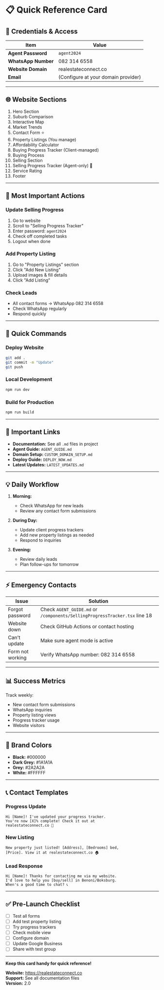 # 📋 Quick Reference Card

## 🔐 Credentials & Access

| Item                | Value                               |
| ------------------- | ----------------------------------- |
| **Agent Password**  | `agent2024`                         |
| **WhatsApp Number** | 082 314 6558                        |
| **Website Domain**  | realestateconnect.co                |
| **Email**           | (Configure at your domain provider) |

---

## 🌐 Website Sections

1. Hero Section
2. Suburb Comparison
3. Interactive Map
4. Market Trends
5. Contact Form ⭐
6. Property Listings (You manage)
7. Affordability Calculator
8. Buying Progress Tracker (Client-managed)
9. Buying Process
10. Selling Section
11. Selling Progress Tracker (Agent-only) 🔐
12. Service Rating
13. Footer

---

## 🎯 Most Important Actions

### Update Selling Progress

1. Go to website
2. Scroll to "Selling Progress Tracker"
3. Enter password: `agent2024`
4. Check off completed tasks
5. Logout when done

### Add Property Listing

1. Go to "Property Listings" section
2. Click "Add New Listing"
3. Upload images & fill details
4. Click "Add Listing"

### Check Leads

- All contact forms → WhatsApp 082 314 6558
- Check WhatsApp regularly
- Respond quickly

---

## 📱 Quick Commands

### Deploy Website

```bash
git add .
git commit -m "Update"
git push
```

### Local Development

```bash
npm run dev
```

### Build for Production

```bash
npm run build
```

---

## 🔗 Important Links

- **Documentation:** See all `.md` files in project
- **Agent Guide:** `AGENT_GUIDE.md`
- **Domain Setup:** `CUSTOM_DOMAIN_SETUP.md`
- **Deploy Guide:** `DEPLOY_NOW.md`
- **Latest Updates:** `LATEST_UPDATES.md`

---

## 💡 Daily Workflow

1. **Morning:**
   - Check WhatsApp for new leads
   - Review any contact form submissions

2. **During Day:**
   - Update client progress trackers
   - Add new property listings as needed
   - Respond to inquiries

3. **Evening:**
   - Review daily leads
   - Plan follow-ups for tomorrow

---

## ⚡ Emergency Contacts

| Issue            | Solution                                                                   |
| ---------------- | -------------------------------------------------------------------------- |
| Forgot password  | Check `AGENT_GUIDE.md` or `/components/SellingProgressTracker.tsx` line 18 |
| Website down     | Check GitHub Actions or contact hosting                                    |
| Can't update     | Make sure agent mode is active                                             |
| Form not working | Verify WhatsApp number: 082 314 6558                                       |

---

## 📊 Success Metrics

Track weekly:

- New contact form submissions
- WhatsApp inquiries
- Property listing views
- Progress tracker usage
- Website visitors

---

## 🎨 Brand Colors

- **Black:** #000000
- **Dark Grey:** #1A1A1A
- **Grey:** #2A2A2A
- **White:** #FFFFFF

---

## 📞 Contact Templates

### Progress Update

```
Hi [Name]! I've updated your progress tracker.
You're now [X]% complete! Check it out at
realestateconnect.co 🏡
```

### New Listing

```
New property just listed! [Address], [Bedrooms] bed,
[Price]. View it at realestateconnect.co 🏠
```

### Lead Response

```
Hi [Name]! Thanks for contacting me via my website.
I'd love to help you [buy/sell] in Benoni/Boksburg.
When's a good time to chat? 📞
```

---

## ✅ Pre-Launch Checklist

- [ ] Test all forms
- [ ] Add test property listing
- [ ] Try progress trackers
- [ ] Check mobile view
- [ ] Configure domain
- [ ] Update Google Business
- [ ] Share with test group

---

**Keep this card handy for quick reference!**

**Website:** https://realestateconnect.co  
**Support:** See all documentation files  
**Version:** 2.0
